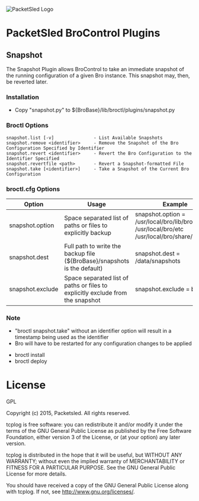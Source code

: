 ![PacketSled Logo](https://packetsled.com/wp-content/themes/freshbiz/img/packetsled-logo.png)
# PacketSled BroControl Plugins

## Snapshot
The Snapshot Plugin allows BroControl to take an immediate snapshot of the running configuration of a given Bro instance. This snapshot may, then, be reverted later.

### Installation
* Copy "snapshot.py" to ${BroBase}/lib/broctl/plugins/snapshot.py

### Broctl Options
~~~
snapshot.list [-v]               - List Available Snapshots
snapshot.remove <identifier>     - Remove the Snapshot of the Bro Configuration Specified by Identifier
snapshot.revert <identifier>     - Revert the Bro Configuration to the Identifier Specified
snapshot.revertfile <path>       - Revert a Snapshot-formatted File
snapshot.take [<identifier>]     - Take a Snapshot of the Current Bro Configuration
~~~

### broctl.cfg Options
Option  | Usage   | Example
------- | ------- | -------
snapshot.option | Space separated list of paths or files to explicitly backup | snapshot.option = /usr/local/bro/lib/bro/plugins /usr/local/bro/etc /usr/local/bro/share/bro
snapshot.dest | Full path to write the backup file (${BroBase}/snapshots is the default) | snapshot.dest = /data/snapshots
snapshot.exclude | Space separated list of paths or files to explicitly exclude from the snapshot | snapshot.exclude = broctl

### Note
* "broctl snapshot.take" without an identifier option will result in a timestamp being used as the identifier
* Bro will have to be restarted for any configuration changes to be applied
 - broctl install
 - broctl deploy

# License

GPL

Copyright (c) 2015, Packetsled. All rights reserved.

tcplog is free software: you can redistribute it and/or modify
it under the terms of the GNU General Public License as published by
the Free Software Foundation, either version 3 of the License, or
(at your option) any later version.

tcplog is distributed in the hope that it will be useful,
but WITHOUT ANY WARRANTY; without even the implied warranty of
MERCHANTABILITY or FITNESS FOR A PARTICULAR PURPOSE.  See the
GNU General Public License for more details.

You should have received a copy of the GNU General Public License
along with tcplog.  If not, see <http://www.gnu.org/licenses/>.
